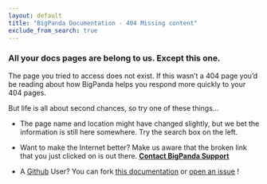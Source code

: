 ```yaml
---
layout: default
title: "BigPanda Documentation - 404 Missing content"
exclude_from_search: true
---
```



### All your docs pages are belong to us.  Except this one.


The page you tried to access does not exist. If this wasn’t a 404 page you’d be reading about how BigPanda helps you respond more quickly to your 404 pages. 

But life is all about second chances, so try one of these things...

*  The page name and location might have changed slightly, but we bet the information is still here somewhere. Try the search box on the left. 

*  Want to make the Internet better? Make us aware that the broken link that you just clicked on is out there. [**Contact BigPanda Support**](mailto:support@bigpanda.io?Subject=Contacting%20you%20regarding%20BigPanda)

*  A [Github](https://github.com) User? You can fork [this documentation](https://github.com/bigpandaio/docs.bigpanda.io) or [open an issue](https://github.com/bigpandaio/docs.bigpanda.io/issues/new) !
